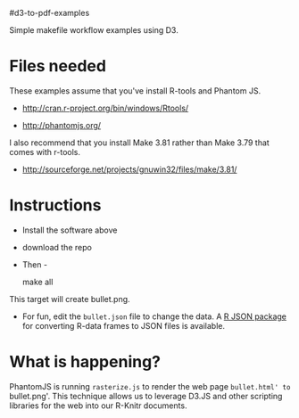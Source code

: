#d3-to-pdf-examples

Simple makefile workflow examples using D3.

# Files needed

These examples assume that you've install R-tools and Phantom JS.

* http://cran.r-project.org/bin/windows/Rtools/

* http://phantomjs.org/

I also recommend that you install Make 3.81 rather than Make 3.79 that comes with r-tools.

* http://sourceforge.net/projects/gnuwin32/files/make/3.81/


# Instructions

* Install the software above
* download the repo
* Then -

    make all

This target will create bullet.png.  

* For fun, edit the `bullet.json` file to change the data.  A [R JSON package](http://cran.r-project.org/web/packages/rjson/rjson.pdf) for converting R-data frames to JSON files is available.

# What is happening?

PhantomJS is running `rasterize.js` to render the web page `bullet.html' to `bullet.png'.  This technique allows us to leverage D3.JS and other scripting libraries for the web into our R-Knitr documents.

